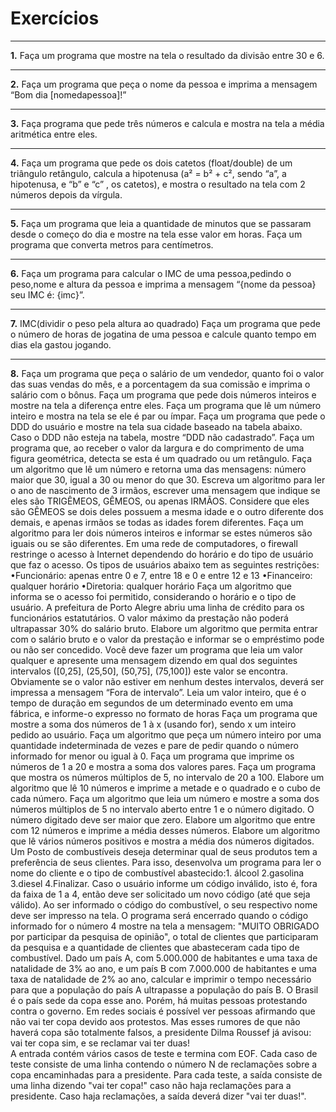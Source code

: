 # Exercícios
***
**1.** Faça um programa que mostre na tela o resultado da divisão entre 30 e 6.
***
**2.** Faça um programa que peça o nome da pessoa e imprima a mensagem “Bom dia [nomedapessoa]!”
***
**3.** Faça programa que pede três números e calcula e mostra na tela a média aritmética entre eles.
***
**4.** Faça um programa que pede os dois catetos (float/double) de um triângulo retângulo, calcula a hipotenusa (a² = b² + c², sendo “a”, a hipotenusa, e “b” e “c” , os catetos), e mostra o resultado na tela com 2 números depois da vírgula.
***
**5.** Faça um programa que leia a quantidade de minutos que se passaram desde o começo do dia e mostre na tela esse valor em horas.
Faça um programa que converta metros para centímetros.
***
**6.** Faça um programa para calcular o IMC de uma pessoa,pedindo o peso,nome e altura da pessoa e imprima a mensagem “{nome da pessoa} seu IMC é: {imc}”.
***
**7.** IMC(dividir o peso pela altura ao quadrado)
Faça um programa que pede o número de horas de jogatina de uma pessoa e calcule quanto tempo em dias ela gastou jogando.
***
**8.** Faça um programa que peça o salário de um vendedor, quanto foi o valor das suas vendas do mês, e a porcentagem da sua comissão e imprima o salário com o bônus.
Faça um programa que pede dois números inteiros e mostre na tela a diferença entre eles.
Faça um programa que lê um número inteiro e mostra na tela se ele é par ou ímpar.
Faça um programa que pede o DDD do usuário e mostre na tela sua cidade baseado na tabela abaixo. Caso o DDD não esteja na tabela, mostre “DDD não cadastrado”.
Faça  um  programa  que,  ao receber  o valor  da largura  e  do  comprimento  de  uma figura geométrica, detecta se esta é um quadrado ou um retângulo.
Faça um algoritmo que lê um número e retorna uma das mensagens: número maior que 30, igual a 30 ou menor do que 30.
Escreva   um   algoritmo   para   ler   o   ano   de   nascimento   de   3   irmãos,   escrever   uma mensagem que indique se eles são TRIGÊMEOS, GÊMEOS, ou apenas IRMÃOS. Considere que eles são GÊMEOS se dois deles possuem a mesma idade e o outro diferente dos demais, e apenas irmãos se todas as idades forem diferentes.
Faça um algoritmo para ler dois números inteiros e informar se estes números são iguais ou se são diferentes.
Em uma rede de computadores, o firewall restringe o acesso à Internet dependendo do horário e do tipo de usuário que faz o acesso. Os tipos de usuários abaixo tem as seguintes restrições:
•Funcionário: apenas entre 0 e 7, entre 18 e 0 e entre 12 e 13
•Financeiro: qualquer horário
•Diretoria: qualquer horário
Faça um algoritmo que informa se o acesso foi permitido, considerando o horário e o tipo de usuário.
A prefeitura de Porto Alegre abriu uma linha de crédito para os funcionários estatutários. O valor máximo da prestação não poderá ultrapassar 30% do salário bruto. Elabore um algoritmo que permita entrar com o salário bruto e o valor da prestação e informar se o empréstimo pode ou não ser concedido.
Você deve fazer um programa que leia um valor qualquer e apresente uma mensagem dizendo em qual dos seguintes intervalos ([0,25], (25,50], (50,75], (75,100]) este valor se encontra. Obviamente se o valor não estiver em nenhum destes intervalos, deverá ser impressa a mensagem “Fora de intervalo”.
Leia um valor inteiro, que é o tempo de duração em segundos de um determinado evento em uma fábrica, e informe-o expresso no formato de horas
Faça um programa que mostre a soma dos números de 1 à x (usando for), sendo x um inteiro pedido ao usuário.
Faça um algoritmo que peça um número inteiro por uma quantidade indeterminada de vezes e pare de pedir quando o número informado for menor ou igual à 0.
Faça um programa que imprime os números de 1 a 20 e mostra a soma dos valores pares.
Faça um programa que mostra os números múltiplos de 5, no intervalo de 20 a 100.
Elabore um algoritmo que lê 10 números e imprime a metade e o quadrado e o cubo de cada número.
Faça um algoritmo que leia um número e mostre a soma dos números múltiplos de 5 no intervalo aberto entre 1 e o número digitado. O número digitado deve ser maior que zero.
Elabore um algoritmo que entre com 12 números e imprime a média desses números.
Elabore um algoritmo que lê vários números positivos e mostra a média dos números digitados.
Um Posto de combustíveis deseja determinar qual de seus produtos tem a preferência de seus clientes. Para isso, desenvolva um programa para ler o nome do cliente e o tipo de combustível abastecido:1. álcool 2.gasolina 3.diesel 4.Finalizar.    Caso o usuário informe um código inválido, isto é, fora da faixa de 1 a 4, então deve ser solicitado um novo código (até que seja válido).     Ao ser informado o código do combustível, o seu respectivo nome deve ser impresso na tela.    O programa será encerrado quando o código informado for o número 4 mostre na tela a mensagem: "MUITO OBRIGADO por participar da pesquisa de opinião", o total de clientes que participaram da pesquisa e a quantidade de clientes que abasteceram cada tipo de combustível.
Dado um país A, com 5.000.000 de habitantes e uma taxa de natalidade de 3% ao ano, e um país B com 7.000.000 de habitantes e uma taxa de natalidade de 2% ao ano, calcular e imprimir o tempo necessário para que a população do país A ultrapasse a população do país B.
O Brasil é o país sede da copa esse ano. Porém, há muitas pessoas protestando contra o governo. Em redes sociais é possível ver pessoas afirmando que não vai ter copa devido aos protestos. Mas esses rumores de que não haverá copa são totalmente falsos, a presidente Dilma Roussef já avisou: vai ter copa sim, e se reclamar vai ter duas!    
A entrada contém vários casos de teste e termina com EOF. Cada caso de teste consiste de uma linha contendo o número N de reclamações sobre a copa encaminhadas para a presidente. Para cada teste, a saída consiste de uma linha dizendo "vai ter copa!" caso não haja reclamações para a presidente. Caso haja reclamações, a saída deverá dizer "vai ter duas!".

